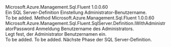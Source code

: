 <Type Name="IWithAdministratorLogin" FullName="Microsoft.Azure.Management.Sql.Fluent.SqlServer.Definition.IWithAdministratorLogin">
  <TypeSignature Language="C#" Value="public interface IWithAdministratorLogin" />
  <TypeSignature Language="ILAsm" Value=".class public interface auto ansi abstract IWithAdministratorLogin" />
  <TypeSignature Language="DocId" Value="T:Microsoft.Azure.Management.Sql.Fluent.SqlServer.Definition.IWithAdministratorLogin" />
  <TypeSignature Language="VB.NET" Value="Public Interface IWithAdministratorLogin" />
  <TypeSignature Language="F#" Value="type IWithAdministratorLogin = interface" />
  <AssemblyInfo>
    <AssemblyName>Microsoft.Azure.Management.Sql.Fluent</AssemblyName>
    <AssemblyVersion>1.0.0.60</AssemblyVersion>
  </AssemblyInfo>
  <Interfaces />
  <Docs>
    <summary>
            Ein SQL Server-Definition Einstellung Administrator-Benutzername.
            </summary>
    <remarks>To be added.</remarks>
  </Docs>
  <Members>
    <Member MemberName="WithAdministratorLogin">
      <MemberSignature Language="C#" Value="public Microsoft.Azure.Management.Sql.Fluent.SqlServer.Definition.IWithAdministratorPassword WithAdministratorLogin (string administratorLogin);" />
      <MemberSignature Language="ILAsm" Value=".method public hidebysig newslot virtual instance class Microsoft.Azure.Management.Sql.Fluent.SqlServer.Definition.IWithAdministratorPassword WithAdministratorLogin(string administratorLogin) cil managed" />
      <MemberSignature Language="DocId" Value="M:Microsoft.Azure.Management.Sql.Fluent.SqlServer.Definition.IWithAdministratorLogin.WithAdministratorLogin(System.String)" />
      <MemberSignature Language="VB.NET" Value="Public Function WithAdministratorLogin (administratorLogin As String) As IWithAdministratorPassword" />
      <MemberSignature Language="F#" Value="abstract member WithAdministratorLogin : string -&gt; Microsoft.Azure.Management.Sql.Fluent.SqlServer.Definition.IWithAdministratorPassword" Usage="iWithAdministratorLogin.WithAdministratorLogin administratorLogin" />
      <MemberType>Method</MemberType>
      <AssemblyInfo>
        <AssemblyName>Microsoft.Azure.Management.Sql.Fluent</AssemblyName>
        <AssemblyVersion>1.0.0.60</AssemblyVersion>
      </AssemblyInfo>
      <ReturnValue>
        <ReturnType>Microsoft.Azure.Management.Sql.Fluent.SqlServer.Definition.IWithAdministratorPassword</ReturnType>
      </ReturnValue>
      <Parameters>
        <Parameter Name="administratorLogin" Type="System.String" />
      </Parameters>
      <Docs>
        <param name="administratorLogin">Anmeldung Benutzername des Administrators.</param>
        <summary>
            Legt fest, der Administrator Benutzernamen ein.
            </summary>
        <returns>To be added.</returns>
        <remarks>To be added.</remarks>
        <return>Nächste Phase der SQL Server-Definition.</return>
      </Docs>
    </Member>
  </Members>
</Type>